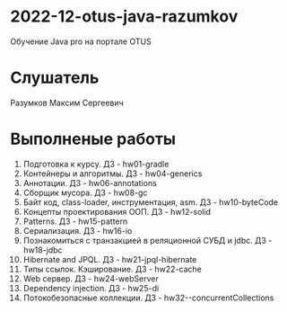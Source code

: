 # 2022-12-otus-java-razumkov
Обучение Java pro на портале OTUS

# Слушатель
Разумков Максим Сергеевич

# Выполненые работы
1. Подготовка к курсу. ДЗ - hw01-gradle
2. Контейнеры и алгоритмы. ДЗ - hw04-generics
3. Аннотации. ДЗ - hw06-annotations
4. Сборщик мусора. ДЗ - hw08-gc
5. Байт код, class-loader, инструментация, asm. ДЗ - hw10-byteCode
6. Концепты проектирования ООП. ДЗ - hw12-solid
7. Patterns. ДЗ - hw15-pattern
8. Сериализация. ДЗ - hw16-io
9. Познакомиться с транзакцией в реляционной СУБД и jdbc. ДЗ - hw18-jdbc
10. Hibernate and JPQL. ДЗ - hw21-jpql-hibernate
11. Типы ссылок. Кэширование. ДЗ - hw22-cache
12. Web сервер. ДЗ - hw24-webServer
13. Dependency injection. ДЗ - hw25-di
14. Потокобезопасные коллекции. ДЗ - hw32--concurrentCollections
